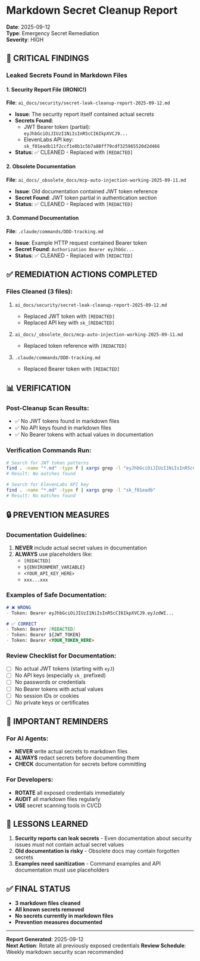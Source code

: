# Markdown Secret Cleanup Report
**Date**: 2025-09-12  
**Type**: Emergency Secret Remediation  
**Severity**: HIGH

## 🚨 CRITICAL FINDINGS

### Leaked Secrets Found in Markdown Files

#### 1. Security Report File (IRONIC!)
**File**: `ai_docs/security/secret-leak-cleanup-report-2025-09-12.md`
- **Issue**: The security report itself contained actual secrets
- **Secrets Found**:
  - JWT Bearer token (partial): `eyJhbGciOiJIUzI1NiIsInR5cCI6IkpXVCJ9...`
  - ElevenLabs API key: `sk_f01eadb11f2ccf1e0b1c5b7a88ff79cdf325965520d2d466`
- **Status**: ✅ CLEANED - Replaced with `[REDACTED]`

#### 2. Obsolete Documentation
**File**: `ai_docs/_obsolete_docs/mcp-auto-injection-working-2025-09-11.md`
- **Issue**: Old documentation contained JWT token reference
- **Secret Found**: JWT token partial in authentication section
- **Status**: ✅ CLEANED - Replaced with `[REDACTED]`

#### 3. Command Documentation
**File**: `.claude/commands/DDD-tracking.md`
- **Issue**: Example HTTP request contained Bearer token
- **Secret Found**: `Authorization Bearer eyJhbGc...`
- **Status**: ✅ CLEANED - Replaced with `[REDACTED]`

## ✅ REMEDIATION ACTIONS COMPLETED

### Files Cleaned (3 files):
1. `ai_docs/security/secret-leak-cleanup-report-2025-09-12.md`
   - Replaced JWT token with `[REDACTED]`
   - Replaced API key with `sk_[REDACTED]`

2. `ai_docs/_obsolete_docs/mcp-auto-injection-working-2025-09-11.md`
   - Replaced token reference with `[REDACTED]`

3. `.claude/commands/DDD-tracking.md`
   - Replaced Bearer token with `[REDACTED]`

## 📊 VERIFICATION

### Post-Cleanup Scan Results:
- ✅ No JWT tokens found in markdown files
- ✅ No API keys found in markdown files
- ✅ No Bearer tokens with actual values in documentation

### Verification Commands Run:
```bash
# Search for JWT token patterns
find . -name "*.md" -type f | xargs grep -l "eyJhbGciOiJIUzI1NiIsInR5cCI6IkpXVCJ9"
# Result: No matches found

# Search for ElevenLabs API key
find . -name "*.md" -type f | xargs grep -l "sk_f01eadb"  
# Result: No matches found
```

## 🔒 PREVENTION MEASURES

### Documentation Guidelines:
1. **NEVER** include actual secret values in documentation
2. **ALWAYS** use placeholders like:
   - `[REDACTED]`
   - `${ENVIRONMENT_VARIABLE}`
   - `<YOUR_API_KEY_HERE>`
   - `xxx...xxx`

### Examples of Safe Documentation:
```markdown
# ❌ WRONG
- Token: Bearer eyJhbGciOiJIUzI1NiIsInR5cCI6IkpXVCJ9.eyJzdWI...

# ✅ CORRECT  
- Token: Bearer [REDACTED]
- Token: Bearer ${JWT_TOKEN}
- Token: Bearer <YOUR_TOKEN_HERE>
```

### Review Checklist for Documentation:
- [ ] No actual JWT tokens (starting with `eyJ`)
- [ ] No API keys (especially `sk_` prefixed)
- [ ] No passwords or credentials
- [ ] No Bearer tokens with actual values
- [ ] No session IDs or cookies
- [ ] No private keys or certificates

## 🚨 IMPORTANT REMINDERS

### For AI Agents:
- **NEVER** write actual secrets to markdown files
- **ALWAYS** redact secrets before documenting them
- **CHECK** documentation for secrets before committing

### For Developers:
- **ROTATE** all exposed credentials immediately
- **AUDIT** all markdown files regularly
- **USE** secret scanning tools in CI/CD

## 📝 LESSONS LEARNED

1. **Security reports can leak secrets** - Even documentation about security issues must not contain actual secret values
2. **Old documentation is risky** - Obsolete docs may contain forgotten secrets
3. **Examples need sanitization** - Command examples and API documentation must use placeholders

## ✅ FINAL STATUS

- **3 markdown files cleaned**
- **All known secrets removed**
- **No secrets currently in markdown files**
- **Prevention measures documented**

---

**Report Generated**: 2025-09-12  
**Next Action**: Rotate all previously exposed credentials
**Review Schedule**: Weekly markdown security scan recommended